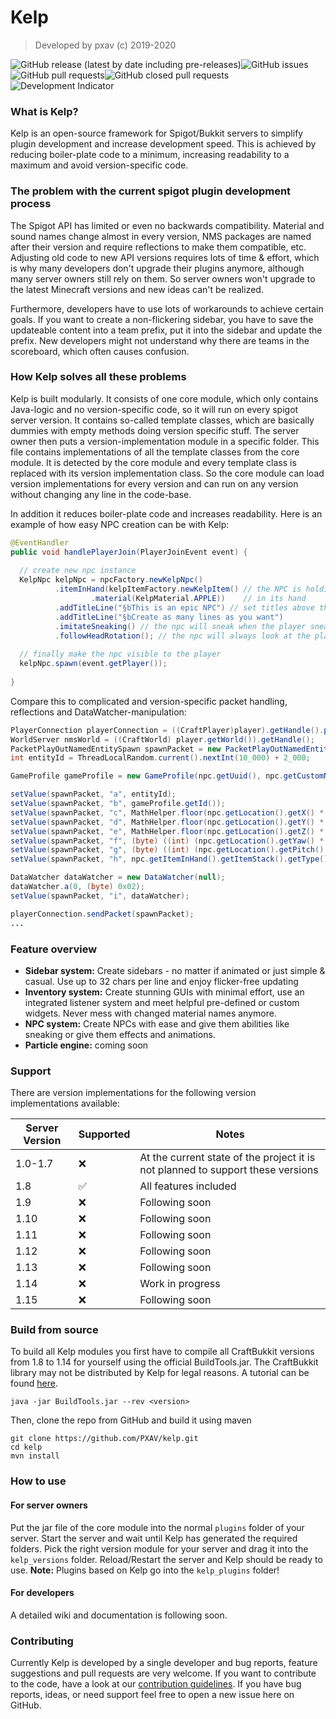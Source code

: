 # Kelp

> Developed by pxav (c) 2019-2020

![GitHub release (latest by date including pre-releases)](https://img.shields.io/github/v/release/PXAV/kelp?include_prereleases&label=version)![GitHub issues](https://img.shields.io/github/issues/PXAV/finate-studio-java)![GitHub pull requests](https://img.shields.io/github/issues-pr/PXAV/kelp)![GitHub closed pull requests](https://img.shields.io/github/issues-pr-closed/PXAV/kelp)![Development Indicator](https://img.shields.io/badge/development-active-brightgreen)



### What is Kelp?

Kelp is an open-source framework for Spigot/Bukkit servers to simplify plugin development and increase development speed. This is achieved by reducing boiler-plate code to a minimum, increasing readability to a maximum and avoid version-specific code.



### The problem with the current spigot plugin development process 

The Spigot API has limited or even no backwards compatibility. Material and sound names change almost in every version, NMS packages are named after their version and require reflections to make them compatible, etc. Adjusting old code to new API versions requires lots of time & effort, which is why many developers don't upgrade their plugins anymore, although many server owners still rely on them. So server owners won't upgrade to the latest Minecraft versions and new ideas can't be realized. 

Furthermore, developers have to use lots of workarounds to achieve certain goals. If you want to create a non-flickering sidebar, you have to save the updateable content into a team prefix, put it into  the sidebar and update the prefix. New developers might not understand why there are teams in the scoreboard, which often causes confusion.



### How Kelp solves all these problems 

Kelp is built modularly. It consists of one core module, which only contains Java-logic and no version-specific code, so it will run on every spigot server version. It contains so-called template classes, which are basically dummies with empty methods doing version specific stuff. The server owner then puts a version-implementation module in a specific folder. This file contains implementations of all the template classes from the core module. It is detected by the core module and every template class is replaced with its version implementation class. So the core module can load version implementations for every version and can run on any version without changing any line in the code-base.



In addition it reduces boiler-plate code and increases readability. Here is an example of how easy NPC creation can be with Kelp:

```java
@EventHandler
public void handlePlayerJoin(PlayerJoinEvent event) {
  
  // create new npc instance
  KelpNpc kelpNpc = npcFactory.newKelpNpc()
          .itemInHand(kelpItemFactory.newKelpItem() // the NPC is holding an apple
                  .material(KelpMaterial.APPLE))    // in its hand
          .addTitleLine("§bThis is an epic NPC") // set titles above the npc
          .addTitleLine("§bCreate as many lines as you want")
          .imitateSneaking() // the npc will sneak when the player sneaks
          .followHeadRotation(); // the npc will always look at the player
  
  // finally make the npc visible to the player
  kelpNpc.spawn(event.getPlayer());
    
}
```



Compare this to complicated and version-specific packet handling, reflections and DataWatcher-manipulation:

```java
PlayerConnection playerConnection = ((CraftPlayer)player).getHandle().playerConnection;
WorldServer nmsWorld = ((CraftWorld) player.getWorld()).getHandle();
PacketPlayOutNamedEntitySpawn spawnPacket = new PacketPlayOutNamedEntitySpawn();
int entityId = ThreadLocalRandom.current().nextInt(10_000) + 2_000;

GameProfile gameProfile = new GameProfile(npc.getUuid(), npc.getCustomName());

setValue(spawnPacket, "a", entityId);
setValue(spawnPacket, "b", gameProfile.getId());
setValue(spawnPacket, "c", MathHelper.floor(npc.getLocation().getX() * 32.0D));
setValue(spawnPacket, "d", MathHelper.floor(npc.getLocation().getY() * 32.0D));
setValue(spawnPacket, "e", MathHelper.floor(npc.getLocation().getZ() * 32.0D));
setValue(spawnPacket, "f", (byte) ((int) (npc.getLocation().getYaw() * 256.0F / 360.0F)));
setValue(spawnPacket, "g", (byte) ((int) (npc.getLocation().getPitch() * 256.0F / 360.0F)));
setValue(spawnPacket, "h", npc.getItemInHand().getItemStack().getType().getId());

DataWatcher dataWatcher = new DataWatcher(null);
dataWatcher.a(0, (byte) 0x02);
setValue(spawnPacket, "i", dataWatcher);

playerConnection.sendPacket(spawnPacket);
...

```





### Feature overview

- **Sidebar system:** Create sidebars - no matter if animated or just simple & casual. Use up to 32 chars per line and enjoy flicker-free updating
- **Inventory system:** Create stunning GUIs with minimal effort, use an integrated listener system and meet helpful pre-defined or custom widgets. Never mess with changed material names anymore.
- **NPC system:** Create NPCs with ease and give them abilities like sneaking or give them effects and animations. 
- **Particle engine:** coming soon



### Support

There are version implementations for the following version implementations available:

| Server Version | Supported | Notes                                                        |
| -------------- | --------- | ------------------------------------------------------------ |
| 1.0-1.7        | ❌         | At the current state of the project it is not planned to support these versions |
| 1.8            | ✅         | All features included                                        |
| 1.9            | ❌         | Following soon                                               |
| 1.10           | ❌         | Following soon                                               |
| 1.11           | ❌         | Following soon                                               |
| 1.12           | ❌         | Following soon                                               |
| 1.13           | ❌         | Following soon                                               |
| 1.14           | ❌         | Work in progress                                             |
| 1.15           | ❌         | Following soon                                               |



### Build from source

To build all Kelp modules you first have to compile all CraftBukkit versions from 1.8 to 1.14 for yourself using the official BuildTools.jar. The CraftBukkit library may not be distributed by Kelp for legal reasons. A tutorial can be found [here](https://www.spigotmc.org/wiki/buildtools/).

```shell
java -jar BuildTools.jar --rev <version>
```



Then, clone the repo from GitHub and build it using maven

```shell
git clone https://github.com/PXAV/kelp.git
cd kelp
mvn install
```



### How to use

#### For server owners

Put the jar file of the core module into the normal `plugins` folder of your server. Start the server and wait until Kelp has generated the required folders. Pick the right version module for your server and drag it into the `kelp_versions` folder. Reload/Restart the server and Kelp should be ready to use. **Note:** Plugins based on Kelp go into the `kelp_plugins` folder!



#### For developers

A detailed wiki and documentation is following soon.



### Contributing

Currently Kelp is developed by a single developer and bug reports, feature suggestions and pull requests are very welcome. If you want to contribute to the code, have a look at our [contribution guidelines](CONTRIBUTING.md). If you have bug reports, ideas, or need support feel free to open a new issue here on GitHub. 

